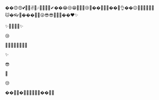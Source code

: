 ��😊😍💕🤦‍♀️✌💋🎶👏🎂🐱‍💻✔��😂😒😁🤦‍♂️🤞😢💋��🐱‍🐉👀��🤣👌��😉🤷‍♀️💖🌹🐱‍👤🐱�👓🤢����‍🏍😜😎😎🤷‍♂️🙌��❤✨

✨🤣🤣😢😢✨

😢

🤯🤯🤯🤯🤯🤯🤯🤯

✨

😎

🤣

😒

��🀱‍🏍��‍🏍‍�‍🏍🐱‍👤��‍👤🤳